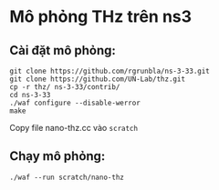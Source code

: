 # Mô phỏng THz trên ns3

## Cài đặt mô phỏng:

```
git clone https://github.com/rgrunbla/ns-3-33.git
git clone https://github.com/UN-Lab/thz.git
cp -r thz/ ns-3-33/contrib/
cd ns-3-33
./waf configure --disable-werror
make
```

Copy file nano-thz.cc vào `scratch`

## Chạy mô phỏng:

```
./waf --run scratch/nano-thz
```
